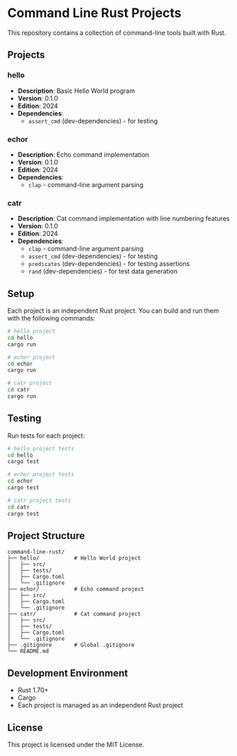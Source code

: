 # Command Line Rust Projects

This repository contains a collection of command-line tools built with Rust.

## Projects

### hello
- **Description**: Basic Hello World program
- **Version**: 0.1.0
- **Edition**: 2024
- **Dependencies**: 
  - `assert_cmd` (dev-dependencies) - for testing

### echor
- **Description**: Echo command implementation
- **Version**: 0.1.0
- **Edition**: 2024
- **Dependencies**:
  - `clap` - command-line argument parsing

### catr
- **Description**: Cat command implementation with line numbering features
- **Version**: 0.1.0
- **Edition**: 2024
- **Dependencies**:
  - `clap` - command-line argument parsing
  - `assert_cmd` (dev-dependencies) - for testing
  - `predicates` (dev-dependencies) - for testing assertions
  - `rand` (dev-dependencies) - for test data generation

## Setup

Each project is an independent Rust project. You can build and run them with the following commands:

```bash
# hello project
cd hello
cargo run

# echor project
cd echor
cargo run

# catr project
cd catr
cargo run
```

## Testing

Run tests for each project:

```bash
# hello project tests
cd hello
cargo test

# echor project tests
cd echor
cargo test

# catr project tests
cd catr
cargo test
```

## Project Structure

```
command-line-rust/
├── hello/           # Hello World project
│   ├── src/
│   ├── tests/
│   ├── Cargo.toml
│   └── .gitignore
├── echor/           # Echo command project
│   ├── src/
│   ├── Cargo.toml
│   └── .gitignore
├── catr/            # Cat command project
│   ├── src/
│   ├── tests/
│   ├── Cargo.toml
│   └── .gitignore
├── .gitignore       # Global .gitignore
└── README.md
```

## Development Environment

- Rust 1.70+
- Cargo
- Each project is managed as an independent Rust project

## License

This project is licensed under the MIT License.
